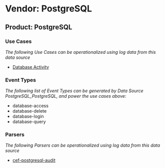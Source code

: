 Vendor: PostgreSQL
==================
Product: PostgreSQL
-------------------

### Use Cases

_The following Use Cases can be operationalized using log data from this data source_

* [Database Activity](../UseCases/usecase_database_activity.md)


### Event Types

_The following list of Event Types can be generated by Data Source PostgreSQL_PostgreSQL, and power the use cases above:_

- database-access
- database-delete
- database-login
- database-query


### Parsers

_The following Parsers can be operationalized using log data from this data source_

* [cef-postgresql-audit](../Parsers/parserContent_cef-postgresql-audit.md)
